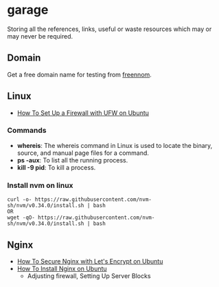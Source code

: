 # garage
Storing all the references, links, useful or waste resources which may or may never be required.

## Domain
Get a free domain name for testing from [freennom](https://www.freenom.com/).

## Linux
- [How To Set Up a Firewall with UFW on Ubuntu](digitalocean.com/community/tutorials/how-to-set-up-a-firewall-with-ufw-on-ubuntu-16-04)

### Commands
- **whereis**: The whereis command in Linux is used to locate the binary, source, and manual page files for a command.
- **ps -aux**: To list all the running process.
- **kill -9 pid**: To kill a process.

### Install nvm on linux
```
curl -o- https://raw.githubusercontent.com/nvm-sh/nvm/v0.34.0/install.sh | bash
OR
wget -qO- https://raw.githubusercontent.com/nvm-sh/nvm/v0.34.0/install.sh | bash
```

## Nginx

- [How To Secure Nginx with Let's Encrypt on Ubuntu](https://www.digitalocean.com/community/tutorials/how-to-secure-nginx-with-let-s-encrypt-on-ubuntu-18-04)
- [How To Install Nginx on Ubuntu](https://www.digitalocean.com/community/tutorials/how-to-install-nginx-on-ubuntu-18-04)
  - Adjusting firewall, Setting Up Server Blocks
